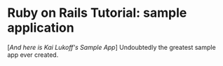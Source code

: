 # Ruby on Rails Tutorial: sample application
[*And here is Kai Lukoff's Sample App*] Undoubtedly the greatest sample app ever created.